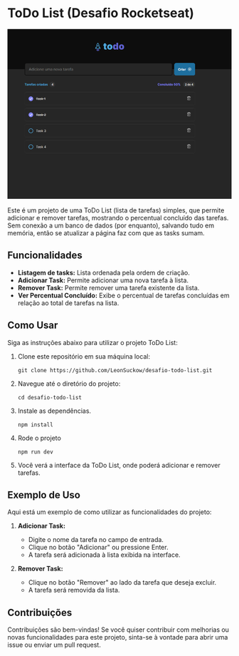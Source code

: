 # ToDo List (Desafio Rocketseat)

![Projeto ToDo List](https://github.com/LeonSuckow/desafio-todo-list/blob/main/src/assets/todo-list.png)

Este é um projeto de uma ToDo List (lista de tarefas) simples, que permite adicionar e remover tarefas, mostrando o percentual concluído das tarefas.
Sem conexão a um banco de dados (por enquanto), salvando tudo em memória, então se atualizar a página faz com que as tasks sumam.

## Funcionalidades

- **Listagem de tasks:** Lista ordenada pela ordem de criação.
- **Adicionar Task:** Permite adicionar uma nova tarefa à lista.
- **Remover Task:** Permite remover uma tarefa existente da lista.
- **Ver Percentual Concluído:** Exibe o percentual de tarefas concluídas em relação ao total de tarefas na lista.

## Como Usar

Siga as instruções abaixo para utilizar o projeto ToDo List:

1. Clone este repositório em sua máquina local:
   ```
   git clone https://github.com/LeonSuckow/desafio-todo-list.git
   ```
   
2. Navegue até o diretório do projeto:
   ```
   cd desafio-todo-list
   ```
   
3. Instale as dependências.
   ```
   npm install
   ```
4. Rode o projeto
   ```
   npm run dev
   ```
 
5. Você verá a interface da ToDo List, onde poderá adicionar e remover tarefas.

## Exemplo de Uso

Aqui está um exemplo de como utilizar as funcionalidades do projeto:

1. **Adicionar Task:**
   - Digite o nome da tarefa no campo de entrada.
   - Clique no botão "Adicionar" ou pressione Enter.
   - A tarefa será adicionada à lista exibida na interface.

2. **Remover Task:**
   - Clique no botão "Remover" ao lado da tarefa que deseja excluir.
   - A tarefa será removida da lista.

## Contribuições

Contribuições são bem-vindas! Se você quiser contribuir com melhorias ou novas funcionalidades para este projeto, sinta-se à vontade para abrir uma issue ou enviar um pull request.

